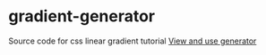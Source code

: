 # gradient-generator
Source code for css linear gradient tutorial
[View and use generator]("https://davidnorminton.github.io/gradient-generator/.")
